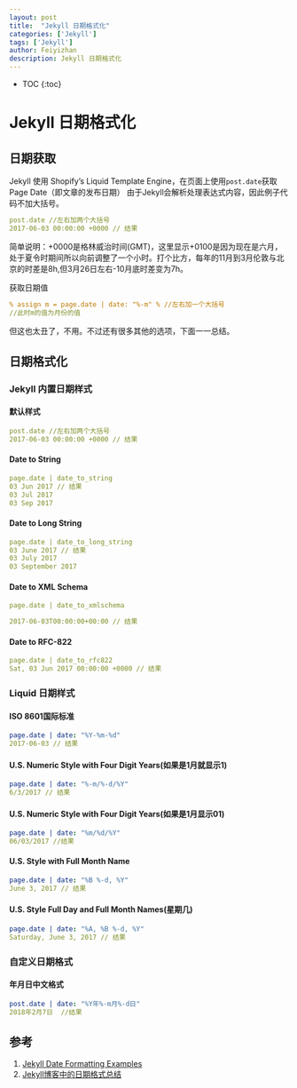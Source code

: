 ```yaml
---
layout: post
title:  "Jekyll 日期格式化"
categories: ['Jekyll']
tags: ['Jekyll']
author: Feiyizhan
description: Jekyll 日期格式化
---
```

* TOC
{:toc}

# Jekyll 日期格式化

## 日期获取
Jekyll 使用 Shopify’s Liquid Template Engine，在页面上使用`post.date`获取Page Date（即文章的发布日期）
由于Jekyll会解析处理表达式内容，因此例子代码不加大括号。
```yaml
post.date //左右加两个大括号
2017-06-03 00:00:00 +0000 // 结果
```
简单说明：+0000是格林威治时间(GMT)，这里显示+0100是因为现在是六月，处于夏令时期间所以向前调整了一个小时。打个比方，每年的11月到3月伦敦与北京的时差是8h,但3月26日左右-10月底时差变为7h。


获取日期值
```yaml
% assign m = page.date | date: "%-m" % //左右加一个大括号
//此时m的值为月份的值
```
但这也太丑了，不用。不过还有很多其他的选项，下面一一总结。

## 日期格式化
### Jekyll 内置日期样式
#### 默认样式
```yaml
post.date //左右加两个大括号
2017-06-03 00:00:00 +0000 // 结果
```

#### Date to String
```yaml
page.date | date_to_string
03 Jun 2017 // 结果
03 Jul 2017
03 Sep 2017
```

#### Date to Long String
```yaml
page.date | date_to_long_string
03 June 2017 // 结果
03 July 2017
03 September 2017
```


#### Date to XML Schema
```yaml
page.date | date_to_xmlschema

2017-06-03T00:00:00+00:00 // 结果
```

#### Date to RFC-822
```yaml
page.date | date_to_rfc822
Sat, 03 Jun 2017 00:00:00 +0000 // 结果
```

### Liquid 日期样式

#### ISO 8601国际标准
```yaml
page.date | date: "%Y-%m-%d"
2017-06-03 // 结果
```
#### U.S. Numeric Style with Four Digit Years(如果是1月就显示1)
```yaml
page.date | date: "%-m/%-d/%Y"
6/3/2017 // 结果
```

#### U.S. Numeric Style with Four Digit Years(如果是1月显示01)
```yaml
page.date | date: "%m/%d/%Y" 
06/03/2017 //结果
```

#### U.S. Style with Full Month Name
```yaml
page.date | date: "%B %-d, %Y" 
June 3, 2017 // 结果
```

#### U.S. Style Full Day and Full Month Names(星期几)
```yaml
page.date | date: "%A, %B %-d, %Y"
Saturday, June 3, 2017 // 结果
```

### 自定义日期格式

#### 年月日中文格式
```yaml
post.date | date: "%Y年%-m月%-d日" 
2018年2月7日  //结果
```


## 参考
1. [Jekyll Date Formatting Examples](http://alanwsmith.com/jekyll-liquid-date-formatting-examples)
2. [Jekyll博客中的日期格式总结](http://linglinyp.com/jekyll/2017/06/03/jekyll.html)

